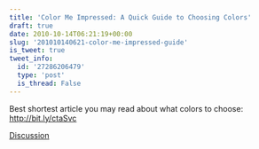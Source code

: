 ```yaml
---
title: 'Color Me Impressed: A Quick Guide to Choosing Colors'
draft: true
date: 2010-10-14T06:21:19+00:00
slug: '201010140621-color-me-impressed-guide'
is_tweet: true
tweet_info:
  id: '27286206479'
  type: 'post'
  is_thread: False
---
```




Best shortest article you may read about what colors to choose: http://bit.ly/ctaSvc

[Discussion](https://x.com/sytelus/status/27286206479)
